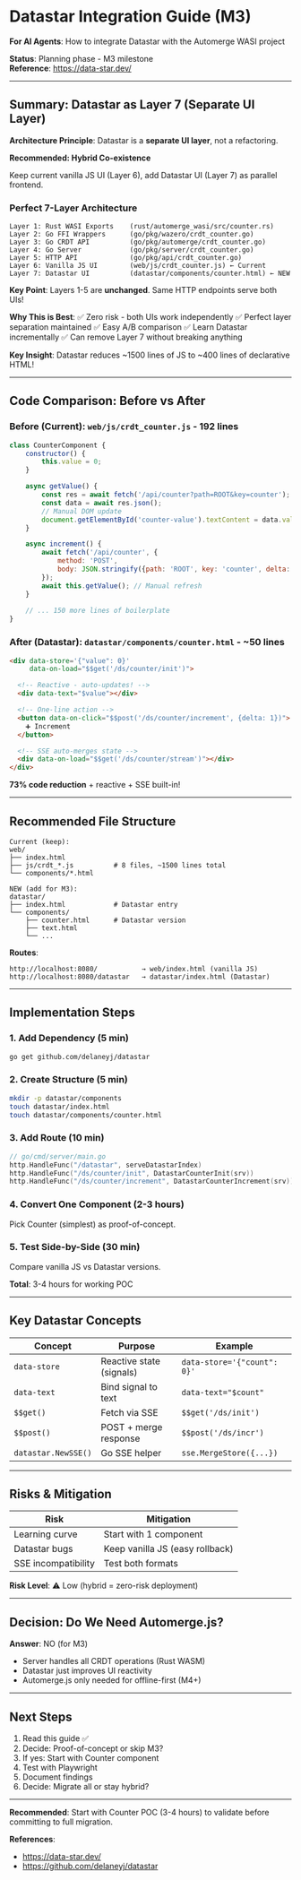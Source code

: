 # Datastar Integration Guide (M3)

**For AI Agents**: How to integrate Datastar with the Automerge WASI project

**Status**: Planning phase - M3 milestone  
**Reference**: https://data-star.dev/

---

## Summary: Datastar as Layer 7 (Separate UI Layer)

**Architecture Principle**: Datastar is a **separate UI layer**, not a refactoring.

**Recommended: Hybrid Co-existence**

Keep current vanilla JS UI (Layer 6), add Datastar UI (Layer 7) as parallel frontend.

### Perfect 7-Layer Architecture

```
Layer 1: Rust WASI Exports    (rust/automerge_wasi/src/counter.rs)
Layer 2: Go FFI Wrappers      (go/pkg/wazero/crdt_counter.go)
Layer 3: Go CRDT API          (go/pkg/automerge/crdt_counter.go)
Layer 4: Go Server            (go/pkg/server/crdt_counter.go)
Layer 5: HTTP API             (go/pkg/api/crdt_counter.go)
Layer 6: Vanilla JS UI        (web/js/crdt_counter.js) ← Current
Layer 7: Datastar UI          (datastar/components/counter.html) ← NEW
```

**Key Point**: Layers 1-5 are **unchanged**. Same HTTP endpoints serve both UIs!

**Why This is Best**:
✅ Zero risk - both UIs work independently
✅ Perfect layer separation maintained
✅ Easy A/B comparison
✅ Learn Datastar incrementally
✅ Can remove Layer 7 without breaking anything

**Key Insight**: Datastar reduces ~1500 lines of JS to ~400 lines of declarative HTML!

---

## Code Comparison: Before vs After

### Before (Current): `web/js/crdt_counter.js` - 192 lines

```javascript
class CounterComponent {
    constructor() {
        this.value = 0;
    }

    async getValue() {
        const res = await fetch('/api/counter?path=ROOT&key=counter');
        const data = await res.json();
        // Manual DOM update
        document.getElementById('counter-value').textContent = data.value;
    }

    async increment() {
        await fetch('/api/counter', {
            method: 'POST',
            body: JSON.stringify({path: 'ROOT', key: 'counter', delta: 1})
        });
        await this.getValue(); // Manual refresh
    }
    
    // ... 150 more lines of boilerplate
}
```

### After (Datastar): `datastar/components/counter.html` - ~50 lines

```html
<div data-store='{"value": 0}' 
     data-on-load="$$get('/ds/counter/init')">

  <!-- Reactive - auto-updates! -->
  <div data-text="$value"></div>

  <!-- One-line action -->
  <button data-on-click="$$post('/ds/counter/increment', {delta: 1})">
    ➕ Increment
  </button>

  <!-- SSE auto-merges state -->
  <div data-on-load="$$get('/ds/counter/stream')"></div>
</div>
```

**73% code reduction** + reactive + SSE built-in!

---

## Recommended File Structure

```
Current (keep):
web/
├── index.html
├── js/crdt_*.js          # 8 files, ~1500 lines total
└── components/*.html

NEW (add for M3):
datastar/
├── index.html            # Datastar entry
└── components/
    ├── counter.html      # Datastar version
    ├── text.html
    └── ...
```

**Routes**:
```
http://localhost:8080/           → web/index.html (vanilla JS)
http://localhost:8080/datastar   → datastar/index.html (Datastar)
```

---

## Implementation Steps

### 1. Add Dependency (5 min)
```bash
go get github.com/delaneyj/datastar
```

### 2. Create Structure (5 min)
```bash
mkdir -p datastar/components
touch datastar/index.html
touch datastar/components/counter.html
```

### 3. Add Route (10 min)
```go
// go/cmd/server/main.go
http.HandleFunc("/datastar", serveDatastarIndex)
http.HandleFunc("/ds/counter/init", DatastarCounterInit(srv))
http.HandleFunc("/ds/counter/increment", DatastarCounterIncrement(srv))
```

### 4. Convert One Component (2-3 hours)
Pick Counter (simplest) as proof-of-concept.

### 5. Test Side-by-Side (30 min)
Compare vanilla JS vs Datastar versions.

**Total**: 3-4 hours for working POC

---

## Key Datastar Concepts

| Concept | Purpose | Example |
|---------|---------|---------|
| `data-store` | Reactive state (signals) | `data-store='{"count": 0}'` |
| `data-text` | Bind signal to text | `data-text="$count"` |
| `$$get()` | Fetch via SSE | `$$get('/ds/init')` |
| `$$post()` | POST + merge response | `$$post('/ds/incr')` |
| `datastar.NewSSE()` | Go SSE helper | `sse.MergeStore({...})` |

---

## Risks & Mitigation

| Risk | Mitigation |
|------|------------|
| Learning curve | Start with 1 component |
| Datastar bugs | Keep vanilla JS (easy rollback) |
| SSE incompatibility | Test both formats |

**Risk Level**: ⚠️ Low (hybrid = zero-risk deployment)

---

## Decision: Do We Need Automerge.js?

**Answer**: NO (for M3)

- Server handles all CRDT operations (Rust WASM)
- Datastar just improves UI reactivity
- Automerge.js only needed for offline-first (M4+)

---

## Next Steps

1. Read this guide ✅
2. Decide: Proof-of-concept or skip M3?
3. If yes: Start with Counter component
4. Test with Playwright
5. Document findings
6. Decide: Migrate all or stay hybrid?

---

**Recommended**: Start with Counter POC (3-4 hours) to validate before committing to full migration.

**References**:
- https://data-star.dev/
- https://github.com/delaneyj/datastar

